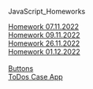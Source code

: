 JavaScript_Homeworks

[Homework 07.11.2022](https://madinamehl.github.io/Frontend_JS/Lesson_09/Homework/)
<br/>
[Homework 09.11.2022](https://madinamehl.github.io/Frontend_JS/Lesson_10/Homework/)
<br>
[Homework 26.11.2022](https://mehlmadina.github.io/Frontend_JS/Lesson_14/Homework/)
<br>
[Homework 01.12.2022](https://mehlmadina.github.io/Frontend_JS/Lesson_16/Homework/)
<br/></br>
[Buttons](https://mehlmadina.github.io/Frontend_JS/Task/Lesson_05/index.html)
<br>
[ToDos Case App](https://mehlmadina.github.io/Frontend_JS/Lesson_18/Classwork/)

